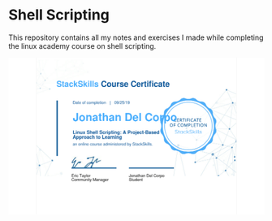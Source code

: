 # Shell Scripting

This repository contains all my notes and exercises I made
while completing the linux academy course on shell scripting.

![Certificate](./Certificate.png "Certificate")
